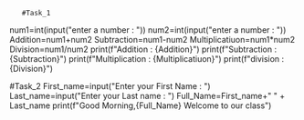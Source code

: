        #Task_1
num1=int(input("enter a number : "))
num2=int(input("enter a number : "))
Addition=num1+num2
Subtraction=num1-num2
Multiplicatiuon=num1*num2
Division=num1/num2
print(f"Addition : {Addition}")
print(f"Subtraction : {Subtraction}")
print(f"Multiplication : {Multiplicatiuon}")
print(f"division : {Division}")

#Task_2
First_name=input("Enter your First Name : ")
Last_name=input("Enter your Last name : ")
Full_Name=First_name+" " + Last_name
print(f"Good Morning,{Full_Name}  Welcome to our class")
